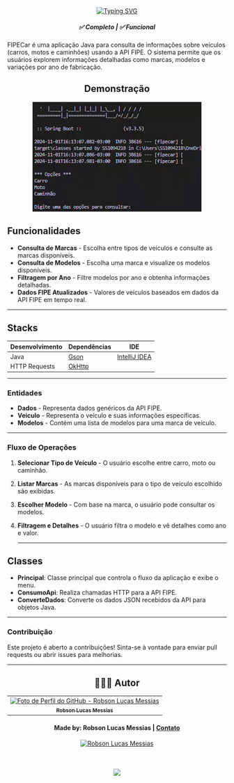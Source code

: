 <div align="center">
  <a href="https://git.io/typing-svg">
    <img src="https://readme-typing-svg.demolab.com?font=Silkscreen&size=20&duration=1500&pause=1000&center=true&vCenter=true&multiline=true&repeat=false&random=false&width=700&height=110&lines=FIPE+Car+Consultas+de+Veículos" 
    alt="Typing SVG" />
  </a>
  
<h5 align="center"> 
  <b>✅ Completo</b> | <b>✅ Funcional</b>
</h5>
    
</div>

FIPECar é uma aplicação Java para consulta de informações sobre veículos (carros, motos e caminhões) usando a API FIPE. O sistema permite que os usuários explorem informações detalhadas como marcas, modelos e variações por ano de fabricação.

<div align="center">
  
## Demonstração
  
  ![Demonstração do FIPECar](src/main/java/br/com/robsonlmds/assets/video-fipecar.gif)
</div>


## Funcionalidades

- **Consulta de Marcas** - Escolha entre tipos de veículos e consulte as marcas disponíveis.
- **Consulta de Modelos** - Escolha uma marca e visualize os modelos disponíveis.
- **Filtragem por Ano** - Filtre modelos por ano e obtenha informações detalhadas.
- **Dados FIPE Atualizados** - Valores de veículos baseados em dados da API FIPE em tempo real.

---

## Stacks

| Desenvolvimento | Dependências                                     | IDE                        |
|-----------------|--------------------------------------------------|----------------------------|
| Java            | [Gson](https://github.com/google/gson)           | [IntelliJ IDEA](https://www.jetbrains.com/idea/) |
| HTTP Requests   | [OkHttp](https://square.github.io/okhttp/)       | 

---

### Entidades

- **Dados** - Representa dados genéricos da API FIPE.
- **Veiculo** - Representa o veículo e suas informações específicas.
- **Modelos** - Contém uma lista de modelos para uma marca de veículo.

---

### Fluxo de Operações

1. **Selecionar Tipo de Veículo** - O usuário escolhe entre carro, moto ou caminhão.
2. **Listar Marcas** - As marcas disponíveis para o tipo de veículo escolhido são exibidas.
3. **Escolher Modelo** - Com base na marca, o usuário pode consultar os modelos.
4. **Filtragem e Detalhes** - O usuário filtra o modelo e vê detalhes como ano e valor.

   ---

## Classes

- **Principal**: Classe principal que controla o fluxo da aplicação e exibe o menu.
- **ConsumoApi**: Realiza chamadas HTTP para a API FIPE.
- **ConverteDados**: Converte os dados JSON recebidos da API para objetos Java.

---

### Contribuição

Este projeto é aberto a contribuições! Sinta-se à vontade para enviar pull requests ou abrir issues para melhorias.

---

<div align="center">

## 👩🏻‍💻 Autor <br>

<table>
  <tr>
    <td align="center">
      <a href="https://github.com/robsonlmds">
        <img src="https://avatars.githubusercontent.com/u/e?email=robsonlmds@hotmail.com&s=500" width="100px;" title="Autor Robson Lucas Messias" alt="Foto de Perfil do GitHub - Robson Lucas Messias"/><br>
        <sub>
          <b>Robson Lucas Messias</b>
        </sub>
      </a>
    </td>
  </tr>
</table>

</div>
 
<h4 align="center">
  Made by: Robson Lucas Messias | <a href="mailto:robsonlmds@hotmail.com">Contato</a>
</h4>

<p align="center">
  <a href="https://www.linkedin.com/in/r-lucas-messias/">
    <img alt="Robson Lucas Messias" src="https://img.shields.io/badge/LinkedIn-R.Lucas_Messias-0e76a8?style=flat&logoColor=white&logo=linkedin">
  </a>
</p>

<h1 align="center">
<img src="https://readme-typing-svg.herokuapp.com/?font=Silkscreen&size=35&center=true&vCenter=true&width=700&height=70&duration=5000&lines=Obrigado+pela+atenção!;" />
</h1>
